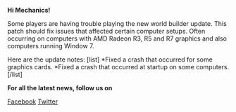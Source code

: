 **Hi Mechanics!**

Some players are having trouble playing the new world builder update. This patch should fix issues that affected certain computer setups. Often occurring on computers with AMD Radeon R3, R5 and R7 graphics and also computers running Window 7.

Here are the update notes: 
[list]
*Fixed a crash that occurred for some graphics cards.
*Fixed a crash that occurred at startup on some computers.
[/list]

**For all the latest news, follow us on**

[Facebook](https://www.facebook.com/scrapmechanic/)
[Twitter](https://twitter.com/ScrapMechanic)